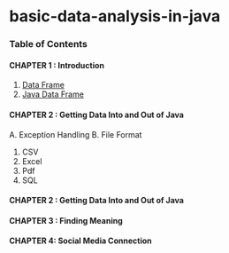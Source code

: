 # basic-data-analysis-in-java

### Table of Contents

#### CHAPTER 1 : Introduction
1. [Data Frame](./DataFrame.md)
2. [Java Data Frame](./JavaDataFrame.md)
#### CHAPTER 2 : Getting Data Into and Out of Java
A. Exception Handling
B. File Format
   1. CSV
   2. Excel
   3. Pdf
   4. SQL                   
#### CHAPTER 2 : Getting Data Into and Out of Java
#### CHAPTER 3 : Finding Meaning
#### CHAPTER 4: Social Media Connection
